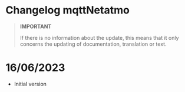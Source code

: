# Changelog mqttNetatmo

>**IMPORTANT**
>
>If there is no information about the update, this means that it only concerns the updating of documentation, translation or text.

# 16/06/2023
- Initial version
